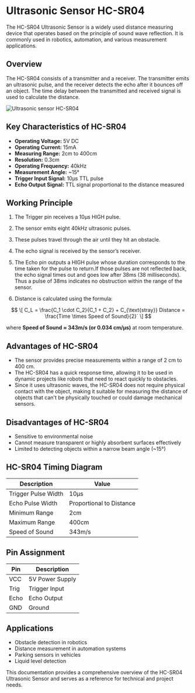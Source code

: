 # Ultrasonic Sensor HC-SR04

The HC-SR04 Ultrasonic Sensor is a widely used distance measuring device that operates based on the principle of sound wave reflection. It is commonly used in robotics, automation, and various measurement applications.

## Overview

The HC-SR04 consists of a transmitter and a receiver. The transmitter emits an ultrasonic pulse, and the receiver detects the echo after it bounces off an object. The time delay between the transmitted and received signal is used to calculate the distance.

![Ultrasonic sensor HC-SR04](https://github.com/user-attachments/assets/7934d3c6-a6ec-49b7-b9ee-250883e7fe85)

## Key Characteristics of HC-SR04

- **Operating Voltage:** 5V DC
- **Operating Current:** 15mA
- **Measuring Range:** 2cm to 400cm
- **Resolution:** 0.3cm
- **Operating Frequency:** 40kHz
- **Measurement Angle:** ~15°
- **Trigger Input Signal:** 10µs TTL pulse
- **Echo Output Signal:** TTL signal proportional to the distance measured

## Working Principle

1. The Trigger pin receives a 10µs HIGH pulse.
2. The sensor emits eight 40kHz ultrasonic pulses.
3. These pulses travel through the air until they hit an obstacle.
4. The echo signal is received by the sensor’s receiver.
5. The Echo pin outputs a HIGH pulse whose duration corresponds to the time taken for the pulse to return.If those pulses are not reflected back, the echo signal times out and goes low after 38ms (38 milliseconds). Thus a pulse of 38ms indicates no obstruction within the range of the sensor.

6. Distance is calculated using the formula:
   
   
$$
\[
C_L = \frac{C_1 \cdot C_2}{C_1 + C_2} + C_{\text{stray}}
Distance = \frac{Time \times Speed of Sound}{2}´
\]
$$
   
   where **Speed of Sound ≈ 343m/s (or 0.034 cm/µs)** at room temperature.
    
   
   

## Advantages of HC-SR04


- The sensor provides precise measurements within a range of 2 cm to 400 cm.
- The HC-SR04 has a quick response time, allowing it to be used in dynamic projects like robots that need to react quickly to obstacles.
- Since it uses ultrasonic waves, the HC-SR04 does not require physical contact with the object, making it suitable for measuring the distance of objects that can't be physically touched or could damage mechanical sensors.

## Disadvantages of HC-SR04

- Sensitive to environmental noise
- Cannot measure transparent or highly absorbent surfaces effectively
- Limited to detecting objects within a narrow beam angle (~15°)

## HC-SR04 Timing Diagram

| Description           | Value               |
|----------------------|-------------------|
| Trigger Pulse Width  | 10µs              |
| Echo Pulse Width     | Proportional to Distance |
| Minimum Range       | 2cm               |
| Maximum Range       | 400cm             |
| Speed of Sound      | 343m/s            |

## Pin Assignment

| Pin  | Description          |
|------|----------------------|
| VCC  | 5V Power Supply      |
| Trig | Trigger Input        |
| Echo | Echo Output          |
| GND  | Ground               |

## Applications

- Obstacle detection in robotics
- Distance measurement in automation systems
- Parking sensors in vehicles
- Liquid level detection

This documentation provides a comprehensive overview of the HC-SR04 Ultrasonic Sensor and serves as a reference for technical and project needs.

